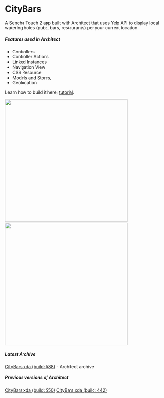 CityBars
================================

A Sencha Touch 2 app built with Architect that uses Yelp API to display local watering holes (pubs, bars, restaurants) per your current location.

##### Features used in Architect
- Controllers
- Controller Actions
- Linked Instances
- Navigation View
- CSS Resource
- Models and Stores,
- Geolocation

Learn how to build it here; [tutorial](http://docs.sencha.com/architect/2-0/#!/guide/first_mobile_app).

<img width=400 src="http://f.cl.ly/items/3G2X2B2M0x1V353g1B29/Screen%20Shot%202012-07-25%20at%205.03.26%20PM.png" />&nbsp;
<img width=400 src="http://f.cl.ly/items/2d1L06350R0w0E0p1y3d/Screen%20Shot%202012-08-06%20at%2011.39.14%20PM.png" />

##### Latest Archive
[CityBars.xda (build: 588)](https://github.com/downloads/SenchaArchitect/CityBars/Citybars588.xda) - Architect archive

##### Previous versions of Architect
[CityBars.xda (build: 550)](https://github.com/downloads/SenchaArchitect/CityBars/citybars550.xda)
[CityBars.xda (build: 442)](https://github.com/downloads/SenchaArchitect/CityBars/citybars442.xda)